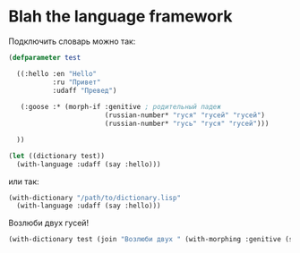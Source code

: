 Blah the language framework
===========================

Подключить словарь можно так:

```cl
(defparameter test

  ((:hello :en "Hello"
           :ru "Привет"
           :udaff "Превед")
           
   (:goose :* (morph-if :genitive ; родительный падеж
                        (russian-number* "гуся" "гусей" "гусей")
                        (russian-number* "гусь" "гуся" "гусей")))

  ))

(let ((dictionary test))
  (with-language :udaff (say :hello)))
```

или так:

```cl
(with-dictionary "/path/to/dictionary.lisp"
  (with-language :udaff (say :hello)))
```

Возлюби двух гусей!

```cl
(with-dictionary test (join "Возлюби двух " (with-morphing :genitive (say-numerous 2 :goose)) "!"))
```
